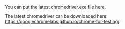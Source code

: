 You can put the latest chromedriver.exe file here.

The latest chromedriver can be downloaded here: https://googlechromelabs.github.io/chrome-for-testing/.
